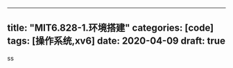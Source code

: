 
---
title: "MIT6.828-1.环境搭建"
categories: [code]
tags: [操作系统,xv6]
date: 2020-04-09
draft: true
---

ss